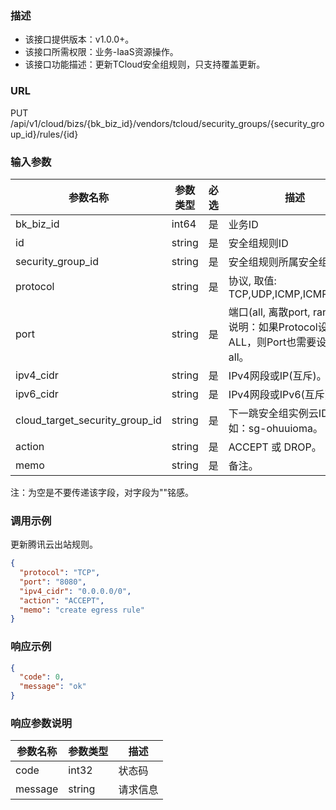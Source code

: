 ### 描述

- 该接口提供版本：v1.0.0+。
- 该接口所需权限：业务-IaaS资源操作。
- 该接口功能描述：更新TCloud安全组规则，只支持覆盖更新。

### URL

PUT /api/v1/cloud/bizs/{bk_biz_id}/vendors/tcloud/security_groups/{security_group_id}/rules/{id}

### 输入参数

| 参数名称                           | 参数类型   | 必选     | 描述                                                          |
|--------------------------------|--------|--------|-------------------------------------------------------------|
| bk_biz_id                      | int64  | 是      | 业务ID                                                        |
| id                             | string | 是      | 安全组规则ID                                                     |
| security_group_id              | string | 是      | 安全组规则所属安全组ID                                                |
| protocol                       | string | 是      | 协议, 取值: TCP,UDP,ICMP,ICMPv6,ALL                             |
| port                           | string | 是      | 端口(all, 离散port, range)。 说明：如果Protocol设置为ALL，则Port也需要设置为all。 |
| ipv4_cidr                      | string | 是      | IPv4网段或IP(互斥)。                                              |
| ipv6_cidr                      | string | 是      | IPv4网段或IPv6(互斥)。                                            |
| cloud_target_security_group_id | string | 是      | 下一跳安全组实例云ID，例如：sg-ohuuioma。                                 |
| action                         | string | 是      | ACCEPT 或 DROP。                                              |
| memo                           | string | 是      | 备注。                                                         |
注：为空是不要传递该字段，对字段为""铭感。

### 调用示例

更新腾讯云出站规则。

```json
{
  "protocol": "TCP",
  "port": "8080",
  "ipv4_cidr": "0.0.0.0/0",
  "action": "ACCEPT",
  "memo": "create egress rule"
}
```

### 响应示例

```json
{
  "code": 0,
  "message": "ok"
}
```

### 响应参数说明

| 参数名称    | 参数类型   | 描述   |
|---------|--------|------|
| code    | int32  | 状态码  |
| message | string | 请求信息 |
